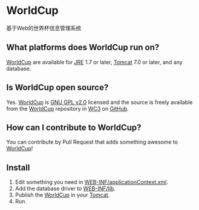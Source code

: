 # WorldCup
基于Web的世界杯信息管理系统

## What platforms does WorldCup run on?
[WorldCup](https://github.com/WC3/WorldCup/) are available for [JRE](http://www.java.com/en/download/manual.jsp) 1.7 or later, [Tomcat](http://tomcat.apache.org/) 7.0 or later, and any database.

## Is WorldCup open source?
Yes. [WorldCup](https://github.com/WC3/WorldCup/) is [GNU GPL v2.0](https://github.com/WC3/WorldCup/blob/master/LICENSE) licensed and the source is freely available from the [WorldCup](https://github.com/WC3/WorldCup/) repository in [WC3](https://github.com/WC3/) on [GitHub](https://github.com/).

## How can I contribute to WorldCup?
You can contribute by Pull Request that adds something awesome to [WorldCup](https://github.com/WC3/WorldCup/)!

## Install
1. Edit something you need in [WEB-INF/applicationContext.xml](https://github.com/WC3/WorldCup/blob/master/WebContent/WEB-INF/applicationContext.xml).
2. Add the database driver to [WEB-INF/lib](https://github.com/WC3/WorldCup/tree/master/WebContent/WEB-INF/lib).
3. Publish the [WorldCup](https://github.com/WC3/WorldCup/) in your [Tomcat](http://tomcat.apache.org/).
4. Run.
